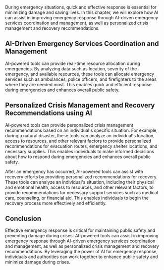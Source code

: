 
During emergency situations, quick and effective response is essential for minimizing damage and saving lives. In this chapter, we will explore how AI can assist in improving emergency response through AI-driven emergency services coordination and management, as well as personalized crisis management and recovery recommendations.

AI-Driven Emergency Services Coordination and Management
--------------------------------------------------------

AI-powered tools can provide real-time resource allocation during emergencies. By analyzing data such as location, severity of the emergency, and available resources, these tools can allocate emergency services such as ambulances, police officers, and firefighters to the areas where they are needed most. This enables quick and efficient response during emergencies and enhances overall public safety.

Personalized Crisis Management and Recovery Recommendations using AI
--------------------------------------------------------------------

AI-powered tools can provide personalized crisis management recommendations based on an individual's specific situation. For example, during a natural disaster, these tools can analyze an individual's location, access to resources, and other relevant factors to provide personalized recommendations for evacuation routes, emergency shelter locations, and necessary supplies. This enables individuals to make informed decisions about how to respond during emergencies and enhances overall public safety.

After an emergency has occurred, AI-powered tools can assist with recovery efforts by providing personalized recommendations for recovery. These tools can analyze an individual's situation, including their physical and emotional health, access to resources, and other relevant factors, to provide recommendations for necessary support services such as medical care, counseling, or financial aid. This enables individuals to begin the recovery process more effectively and efficiently.

Conclusion
----------

Effective emergency response is critical for maintaining public safety and preventing damage during crises. AI-powered tools can assist in improving emergency response through AI-driven emergency services coordination and management, as well as personalized crisis management and recovery recommendations. By leveraging the power of AI for emergency response, individuals and authorities can work together to enhance public safety and minimize damage during crises.

